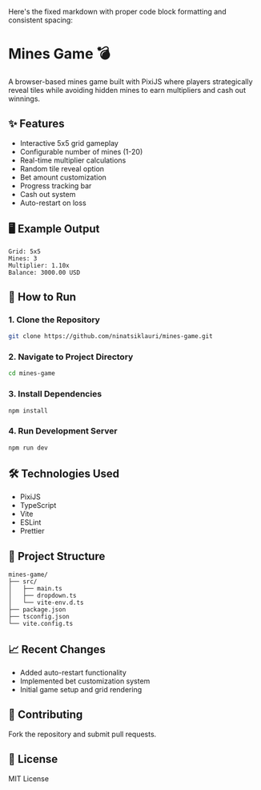 Here's the fixed markdown with proper code block formatting and consistent spacing:

# Mines Game 💣
A browser-based mines game built with PixiJS where players strategically reveal tiles while avoiding hidden mines to earn multipliers and cash out winnings.

## ✨ Features
- Interactive 5x5 grid gameplay
- Configurable number of mines (1-20)
- Real-time multiplier calculations
- Random tile reveal option
- Bet amount customization
- Progress tracking bar
- Cash out system
- Auto-restart on loss

## 🖥️ Example Output
```
Grid: 5x5
Mines: 3
Multiplier: 1.10x
Balance: 3000.00 USD
```

## 🚀 How to Run
### 1. Clone the Repository
```bash
git clone https://github.com/ninatsiklauri/mines-game.git
```

### 2. Navigate to Project Directory
```bash
cd mines-game
```

### 3. Install Dependencies
```bash
npm install
```

### 4. Run Development Server
```bash
npm run dev
```

## 🛠️ Technologies Used
- PixiJS
- TypeScript
- Vite
- ESLint
- Prettier

## 📁 Project Structure
```
mines-game/
├── src/
│   ├── main.ts
│   ├── dropdown.ts
│   └── vite-env.d.ts
├── package.json
├── tsconfig.json
└── vite.config.ts
```

## 📈 Recent Changes
- Added auto-restart functionality
- Implemented bet customization system
- Initial game setup and grid rendering

## 🤝 Contributing
Fork the repository and submit pull requests.

## 📝 License
MIT License
